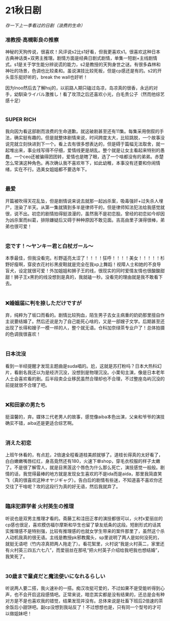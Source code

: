 # 21秋日剧

*存一下上一季看过的日剧（浪费的生命）*
<br/>

### 准教授‧高槻彰良の推察

神秘的天狗传说，很喜欢！风评说s2比s1好看，但我更喜欢s1。很喜欢这种日本古典神话类+双男主推理。剧情方面是经典日剧式剧情，单集一短剧+主线剧情式。s1是关于学生能分辨说谎的能力，s2是教授的天狗身世之谜。有很多森林和神社的场景，色调也比较柔和。虽说演技比较死板，但是cp感还是有的。s2的开头音乐挺好听的，break the wall也好听！

因为Inoo然后去了解hsj的，以前路人期只磕过岛凉，岛凉真的很香，永远的对手，幼馴染ライバル激推し！看了攻顶之后还喜欢小光，白毛贵公子（然而他综艺感十足）
<br/><br/>
### SUPER RICH

我向因为看这部剧而浪费的生命道歉。就这破剧甚至还有11集。每集采用倒叙的手法，确实挺有趣的。但是就整体剧情来说，时间跨度太大，比较跳脱，一个故事没说完就立刻快进到下一个。看上去有很多想表达的，但是碍于篇幅无法取舍，就一起堆出来，事业线写得不仔细，爱情线更是胡乱。整个就是让女主看起来特别的愚蠢，一个ceo还被骗得团团转，爱情也是瞎了眼，选了一个啥都没有的弟弟。赤楚怎么常演这种角色。再次确认我不喜欢年下，如此幼稚，本事没有还要和你闹情绪，实在不行。选美女姐姐都不要选年下。
<br/><br/>
### 最爱

开篇被吹得天花乱坠，但是剧情说来说去就那一起凶杀案，吸毒强奸+过失杀人埋尸，渲染了半天。从第一集就猜到多半是律师干的，但是律师知法犯法给我感觉就很，说不出。初恋的剧情拍得挺浪漫的，虽然我不是初恋股。曾经的初恋如今却因为凶杀案而纠葛，排除嫌疑后又碍于种种原因不敢见面。吉高由里子演得很棒，弟弟也很可爱！
<br/><br/>
### 恋です！～ヤンキー君と白杖ガール～

本季最佳，但我没看完。杉野遥亮太涩了！！！！狂呼！！！！美女！！！！！杉野好瘦啊，穿皮衣花衬衫黑皮鞋就是完全在我xp上舞蹈！视障人士和她的不良导盲犬，设定就很可爱！外加姐姐和狮子王的线，很现实的同时爱情友情也很酸酸甜甜！狮子王x黑豹的线没想到是真的，我就磕一秒。没看完的理由就是我不敢看下去。
<br/><br/>
### ❌婚姻届に判を捺しただけですが

弃，纯粹为了坂口而看的。剧情比较狗血，陌生男子去女主病重的奶奶那里擅自作主说要结婚了。然后还说是为了自己能死心啥的，又是一部嫂子文学。后期甚至还出现了长得和嫂子一模一样的人，整个就无语。仓科加奈绿茶专业户了！总体拍摄的色调我很喜欢！
<br/><br/>
### 日本沈沒

看到一半经提醒才发现主题曲是suda唱的。尬，这就是苏打粉吗？日本大热科幻片，看剧名我还以为是经济沉没，没想到是物理沉没。小栗旬主演，像是日本老年人士会喜欢看的剧。后半段卖企业移民虽然合理却也不合理，不过整座岛屿沉没的前提就很不合理了吧。
<br/><br/>
### ❌和田家の男たち

挺温馨的，弃。媒体三代老男人的故事，感觉像aiba本色出演，父亲和爷爷的演技确实不错，aiba还是更适合综艺啊。
<br/><br/>
### 消えた初恋

上班午休看的，有点尬，2倍速全程看道枝美颜就够了。道枝长得真的太好看了，白白嫩嫩嘴唇红红，身高竟然还有180，火速下单shop，穿毛衣校服的样子太嫩了。不是很了解雪人，就是目黑莲这个唇色为什么那么死亡，演技感觉一般般。剧情的话，我觉得最棒的地方就是发现女生喜欢的不是ida而是aida，那里我简直笑飞（真的很喜欢这种オヤジギャグ）。告白后的剧情有些迷，不知道喜不喜欢你还交往了干啥呢？攻的这段行为真的好无语，然后我就弃了。
<br/><br/>
### 臨床犯罪学者 火村英生の推理

听说也是双男主推理才看的。斋藤工和洼田正孝的演技都很可以，火村x爱丽丝的cp感也很足，喜欢模仿福尔摩斯和华生也留了挚友纸条的这段。短剧形式的话其实推理感不是特别强，比较有推理感的也就女学生带来的案件那里了，虽然这个杀人动机我真的很无语。主线是教授pk邪教魔头，sp里说明了两人是如何没死的，就挺无语吧（竹内凉真把两人拖走了）。看花絮里，火村说“我是火村英二，家里还有火村英三四五六七八”，而爱丽丝在那吼“把火村英子介绍给我吧我也想结婚”，我笑死了。
<br/><br/>
### 30歳まで童貞だと魔法使いになれるらしい

听说两人要二搭，我火速补的一搭。痴汉攻挺可爱的，不过如果不是受能听得到心声，也不会开启这段感情吧。正常来说，暗恋其实都是没有结果的，还总是会有种对方是不是也喜欢我的错觉，结果发现并没有。总体来说是社畜下班后2倍速的茶余饭后小甜饼吧。副cp没想到我站反了！不过想想也是，只有同一个型号的才可以做姐妹吧！

